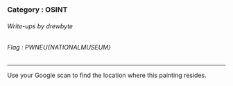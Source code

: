 ### Category : OSINT
###### Write-ups by drewbyte
###### Flag : PWNEU{NATIONALMUSEUM}
---

Use your Google scan to find the location where this painting resides.


<br>
<img src="https://github.com/drew-byte/pwneu-writeups/blob/main/00x8%20saved%20images/Pasted%20image%2020240318135843.png" alt="">
 <br>
 
 